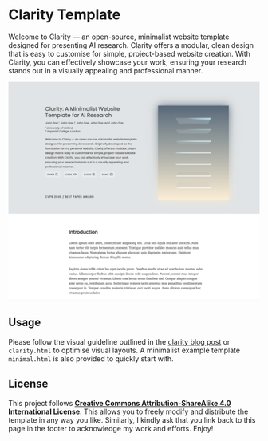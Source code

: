 # Clarity Template

Welcome to Clarity — an open-source, minimalist website template designed for presenting AI research. Clarity offers a modular, clean design that is easy to customise for simple, project-based website creation. With Clarity, you can effectively showcase your work, ensuring your research stands out in a visually appealing and professional manner. 

<img class="foreground" src="assets/figures/clarity_intro.jpg" alt="Prismer">


## Usage
Please follow the visual guideline outlined in the [clarity blog post](https://shikun.io/projects/clarity) or `clarity.html` to optimise visual layouts. A minimalist example template `minimal.html` is also provided to quickly start with.

## License
This project follows  <a href="https://creativecommons.org/licenses/by-sa/4.0/"><b>Creative Commons Attribution-ShareAlike 4.0 International License</b></a>. This allows you to freely modify and distribute the template in any way you like. Similarly, I kindly ask that you link back to this page in the footer to acknowledge my work and efforts. Enjoy!
